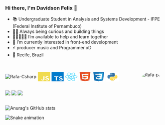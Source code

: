 ### Hi there, I'm Davidson Felix 👋


- 📚 Undergraduate Student in Analysis and Systems Development - IFPE (Federal Institute of Pernambuco)
- 🕵️‍♀️ Always being curious and building things
- 👩🏿‍🤝‍🧑🏾  I’m available to help and learn together
- 🔭 I’m currently interested in front-end development
- ⚡ producer music and Programmer xD
- 📍 Recife, Brazil

##
<div style="display: inline_block"><br>
  <img align="center" alt="Rafa-Csharp" height="30" width="40" src="https://img.shields.io/badge/Java-ED8B00?style=for-the-badge&logo=java&logoColor=white">
  <img align="center" alt="Rafa-Js" height="30" width="40" src="https://raw.githubusercontent.com/devicons/devicon/master/icons/javascript/javascript-plain.svg">
  <img align="center" alt="Rafa-Ts" height="30" width="40" src="https://raw.githubusercontent.com/devicons/devicon/master/icons/typescript/typescript-plain.svg">
  <img align="center" alt="Rafa-React" height="30" width="40" src="https://raw.githubusercontent.com/devicons/devicon/master/icons/react/react-original.svg">
  <img align="center" alt="Rafa-HTML" height="30" width="40" src="https://raw.githubusercontent.com/devicons/devicon/master/icons/html5/html5-original.svg">
  <img align="center" alt="Rafa-CSS" height="30" width="40" src="https://raw.githubusercontent.com/devicons/devicon/master/icons/css3/css3-original.svg">
  <img align="center" alt="Rafa-Python" height="30" width="40" src="https://raw.githubusercontent.com/devicons/devicon/master/icons/python/python-original.svg">
  <img align="right" alt="Rafa-pic" height="150" style="border-radius:50px;" src="https://user-images.githubusercontent.com/61193894/161794826-5a65e2c1-b101-4c7b-be8e-b3e0e7d65af2.png">
</div>
  
##
<div>
 
<a href="https://www.linkedin.com/in/davidson-felix-0884331ab/" target="_blank"><img src="https://img.shields.io/badge/LinkedIn-0077B5?style=for-the-badge&logo=linkedin&logoColor=white" target="_blank"></a>
<a href="https://www.instagram.com/dedeibass/" target="_blank"><img src="https://img.shields.io/badge/Instagram-E4405F?style=for-the-badge&logo=instagram&logoColor=white" target="_blank"></a>
<a href="https://www.youtube.com/channel/UCeEYbY6VWGXdUBZw_BVha-g" target="_blank"><img src="https://img.shields.io/badge/YouTube-FF0000?style=for-the-badge&logo=youtube&logoColor=white"></a>
</div>

##

  
  

![Anurag's GitHub stats](https://github-readme-stats.vercel.app/api?username=davidsonfe&show_icons=true&theme=tokyonight)



![Snake animation](https://github.com/davidsonfe/davidsonfe/blob/output/github-contribution-grid-snake.svg)

